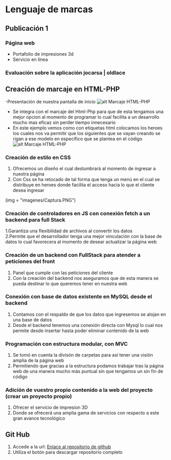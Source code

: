 # Lenguaje de marcas
## Publicación 1
### Página web 

* Portafolio de impresiones 3d
* Servicio en línea 

### Evaluación sobre la aplicación jocarsa | oldlace
## Creación de marcaje en HTML-PHP
-Presentación de nuestra pantalla de inicio 
![alt Marcaje HTML-PHP ](https://github.com/Danielcreux/DAMJoshueFreireSanchez/blob/2c4052752468eb555a17782165f756f983ae721e/Lenguaje%20de%20Marcas/003-Manipulaci%C3%B3n%20de%20documentos%20web/Proyecto/007-Proyecto%20Oldlice/imagenes/Captura.PNG)
- Se integra con el marcaje del Html-Php para que de esta tengamos una mejor opcion al momento de programar lo cual facilita a un desarrollo mucho mas eficaz sin perder tiempo innecesario
- En este ejemplo vemos como con etiquetas html colocamos los heroes los cuales nos va permitir que los siguientes que se vayan creando se rigan a ese modelo en específico que se plantea en el código 
![alt Marcaje HTML-PHP ](https://github.com/Danielcreux/DAMJoshueFreireSanchez/blob/2c4052752468eb555a17782165f756f983ae721e/Lenguaje%20de%20Marcas/003-Manipulaci%C3%B3n%20de%20documentos%20web/Proyecto/007-Proyecto%20Oldlice/imagenes/Captura.PNG)

### Creación de estilo en CSS
1. Ofrecemos un diseño el cual deslumbrará al momento de ingresar a nuestra página
2. Con Css se ha retocado de tal forma que tenga un menú en el cual se distribuye en heroes donde facilita el acceso hacia lo que el cliente desea ingresar

(img = "imagenes/Captura.PNG")

### Creación de controladores en JS con conexión fetch a un backend para full Stack
1.Garantiza una flexibilidad de archivos al convertir los datos  
2.Permite que el desarrollador tenga una mejor vinculación con la base de datos lo cual favorecera al momento de desear actualizar la página web 


### Creación de un backend con FullStack para atender a peticiones del front
1. Panel que cumple con las peticiones del cliente
2. Con la creación del backend nos aseguramos que de esta manera se pueda destinar lo que queremos tener en nuestra web


### Conexión con base de datos existente en MySQL desde el backend
1. Contamos con el respaldo de que los datos que ingresemos se alojan en una base de datos
2. Desde el backend tenemos una conexión directa con Mysql lo cual nos permite desde insertar hasta poder eliminar contenido de la web


### Programación con estructura modular, con MVC
1. Se tomó en cuenta la divisón de carpetas para así tener una visión amplia de la página web
2. Permitiendo que gracias a la estructura podamos trabajar tras la página web de una manera mucho más puntual sin que tengamos un sin fin de código
    

### Adición de vuestro propio contenido a la web del proyecto (crear un proyecto propio)
1. Ofrecer el servicio de impresion 3D
2. Donde se ofrecerá una amplia gama de servicios con respecto a este gran avance tecnológico 


## Git Hub
   1. Accede a la url: [Enlace al repositorio de github](URL= "https://github.com/Danielcreux/DAMJoshueFreireSanchez/tree/7dd603254c15c7087d3c3cd798c85b632a19fd7c/Lenguaje%20de%20Marcas/003-Manipulaci%C3%B3n%20de%20documentos%20web/Proyecto/007-Proyecto%20Oldlice")
   2. Utiliza el botón para descargar repositorio completo

